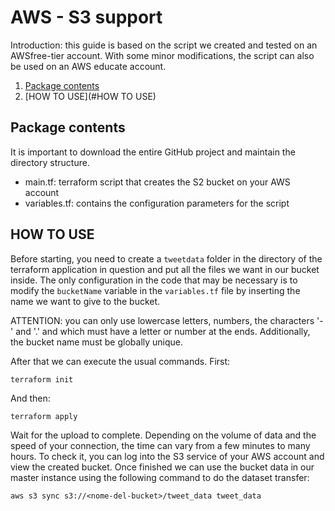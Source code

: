 # AWS - S3 support

Introduction: this guide is based on the script we created and tested on an AWSfree-tier account.
With some minor modifications, the script can also be used on an AWS educate account.

1. [Package contents](#Package-contents)
2. [HOW TO USE](#HOW TO USE)

## Package contents
It is important to download the entire GitHub project and maintain the directory structure.
* main.tf: terraform script that creates the S2 bucket on your AWS account
* variables.tf: contains the configuration parameters for the script

## HOW TO USE
Before starting, you need to create a ```tweetdata``` folder in the directory of the terraform application in question and put all the files we want in our bucket inside.
The only configuration in the code that may be necessary is to modify the ```bucketName``` variable in the ```variables.tf``` file by inserting the name we want to give to the bucket.

ATTENTION: you can only use lowercase letters, numbers, the characters '-' and '.' and which must have a letter or number at the ends. Additionally, the bucket name must be globally unique.

After that we can execute the usual commands.
First: 
```
terraform init
```
And then:
```
terraform apply
```
Wait for the upload to complete.
Depending on the volume of data and the speed of your connection, the time can vary from a few minutes to many hours.
To check it, you can log into the S3 service of your AWS account and view the created bucket.
Once finished we can use the bucket data in our master instance using the following command to do the dataset transfer:
```
aws s3 sync s3://<nome-del-bucket>/tweet_data tweet_data
```

